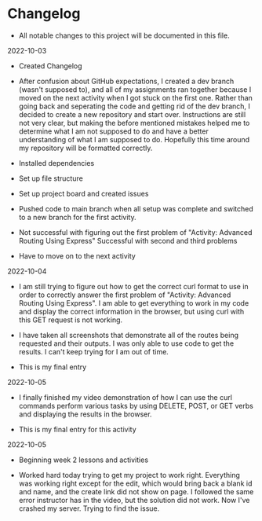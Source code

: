 # Changelog
* All notable changes to this project will be documented in this file.

2022-10-03
* Created Changelog

* After confusion about GitHub expectations, I created a dev branch (wasn't supposed to), and all of my assignments ran together because I moved on the next activity when I got stuck on the first one. Rather than going back and seperating the code and getting rid of the dev branch, I decided to create a new repository and start over. Instructions are still not very clear, but making the before mentioned mistakes helped me to determine what I am not supposed to do and have a better understanding of what I am supposed to do. Hopefully this time around my repository will be formatted correctly.

* Installed dependencies

* Set up file structure

* Set up project board and created issues

* Pushed code to main branch when all setup was complete and switched to a new branch for the first activity.

* Not successful with figuring out the first problem of "Activity: Advanced Routing Using Express" Successful with second and third problems

* Have to move on to the next activity 

2022-10-04

* I am still trying to figure out how to get the correct curl format to use in order to correctly answer the first problem of "Activity: Advanced Routing Using Express". I am able to get everything to work in my code and display the correct information in the browser, but using curl with this GET request is not working.

* I have taken all screenshots that demonstrate all of the routes being requested and their outputs. I was only able to use code to get the results. I can't keep trying for I am out of time.

* This is my final entry

2022-10-05

* I finally finished my video demonstration of how I can use the curl commands perform various tasks by using DELETE, POST, or GET verbs and displaying the results in the browser.

* This is my final entry for this activity

2022-10-05

* Beginning week 2 lessons and activities

* Worked hard today trying to get my project to work right. Everything was working right except for the edit, which would bring back a blank id and name, and the create link did not show on page. I followed the same error instructor has in the video, but the solution did not work. Now I've crashed my server. Trying to find the issue.

